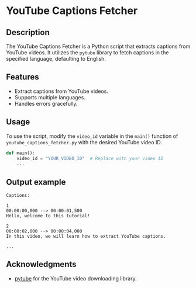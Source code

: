 # YouTube Captions Fetcher

## Description

The YouTube Captions Fetcher is a Python script that extracts captions from YouTube videos. It utilizes the `pytube` library to fetch captions in the specified language, defaulting to English.

## Features

- Extract captions from YouTube videos.
- Supports multiple languages.
- Handles errors gracefully.

## Usage

To use the script, modify the `video_id` variable in the `main()` function of `youtube_captions_fetcher.py` with the desired YouTube video ID.

```python
def main():
    video_id = "YOUR_VIDEO_ID"  # Replace with your video ID
    ...
```

## Output example

```SRT
Captions:

1
00:00:00,000 --> 00:00:01,500
Hello, welcome to this tutorial!

2
00:00:02,000 --> 00:00:04,000
In this video, we will learn how to extract YouTube captions.

...
```

## Acknowledgments

- [pytube](https://github.com/nficano/pytube) for the YouTube video downloading library.
